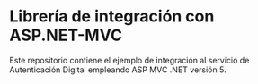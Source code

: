 # Librería de integración con ASP.NET-MVC

Este repositorio contiene el ejemplo de integración al servicio de Autenticación Digital empleando ASP MVC .NET versión 5.  
